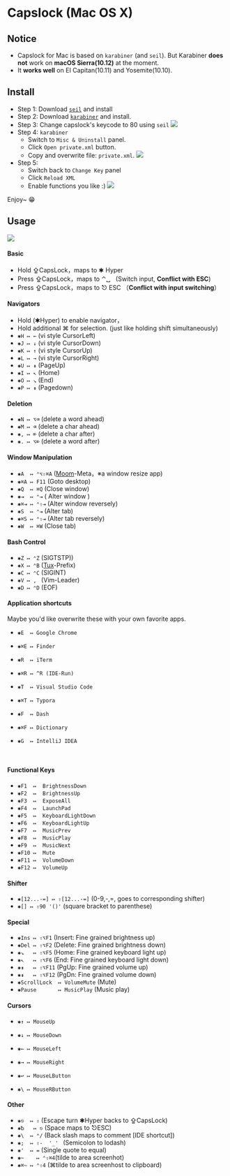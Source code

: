 # Capslock (Mac OS X) 



## Notice

* Capslock for Mac is based on `karabiner` (and `seil`). But Karabiner **does not** work on **macOS Sierra(10.12)** at the moment. 
* It **works well** on EI Capitan(10.11) and Yosemite(10.10).




## Install

* Step 1:   Download [`seil`](https://pqrs.org/osx/karabiner/seil.html.en) and install
* Step 2:   Download [`karabiner`](https://pqrs.org/osx/karabiner/) and install.
* Step 3:   Change capslock's keycode to 80 using `seil`
    ![](images/seil-usage.png)
* Step 4:   `karabiner`
    * Switch to `Misc & Uninstall` panel.
    * Click `Open private.xml` button.
    * Copy and overwrite file: `private.xml`.
      ![](images/karabiner-usage.png)
* Step 5:   
    * Switch back to `Change Key` panel
    * Click `Reload XML`
    * Enable functions you like :)
      ![](images/karabiner-ui.png)


Enjoy~ 😁



## Usage

![](images/keyboard-layout.png)



#### Basic 

* Hold  ⇪CapsLock，maps to ✱ Hyper
* Press ⇪CapsLock，maps to ⌃␣   (Switch input, **Conflict with ESC**)
* Press ⇪CapsLock，maps to ⎋  ESC （**Conflict with input switching**）

#### Navigators

* Hold (✱Hyper) to enable navigator，
* Hold additional ⌘ for selection. (just like holding shift simultaneously)
* `✱H ↦ ←` (vi style CursorLeft)
* `✱J ↦ ↓`  (vi style CursorDown)
* `✱K ↦ ↑`  (vi style CursorUp)
* `✱L ↦ →`  (vi style CursorRight)
* `✱U ↦ ⇞`  (PageUp)
* `✱I ↦ ↖` (Home)
* `✱O ↦ ↘` (End)
* `✱P ↦ ⇟`  (Pagedown)

#### Deletion

* `✱N ↦ ⌥⌫` (delete a word ahead)
* `✱M ↦ ⌫`    (delete a char ahead)
* `✱, ↦ ⌦`    (delete a char after)
* `✱. ↦ ⌥⌦`  (delete a word after)



#### Window Manipulation

* `✱A  ↦ ⌃⌥⇧⌘A` ([Moom](https://manytricks.com/moom/)-Meta，※a window resize app)
* `✱⌘A ↦ F11`         (Goto desktop)
* `✱Q  ↦ ⌘Q`            (Close window)
* `✱⇥  ↦ ⌃⇥`         ( Alter window )
* `✱⌘⇥ ↦ ⌃⇧⇥`      (Alter window reversely)
* `✱S  ↦ ⌃⇥`           (Alter tab)
* `✱⌘S ↦ ⌃⇧⇥`     (Alter tab reversely)
* `✱W  ↦ ⌘W`            (Close tab)


#### Bash Control

* `✱Z ↦ ⌃Z` (SIGTSTP))
* `✱X ↦ ⌃B` ([Tux](http://tmux.github.io)-Prefix)
* `✱C ↦ ⌃C` (SIGINT)
* `✱V ↦ , `  (Vim-Leader)
* `✱D ↦ ⌃D` (EOF)

#### Application shortcuts

Maybe you'd like overwrite these with your own favorite apps.

* `✱E  ↦ Google Chrome`
* `✱⌘E ↦ Finder`
* `✱R  ↦ iTerm`
* `✱⌘R ↦ ^R (IDE-Run)`
* `✱T  ↦ Visual Studio Code`
* `✱⌘T ↦ Typora`
* `✱F  ↦ Dash`
* `✱⌘F ↦ Dictionary`
* `✱G  ↦ IntelliJ IDEA`

  ​

#### Functional Keys

* `✱F1  ↦  BrightnessDown`
* `✱F2  ↦  BrightnessUp`
* `✱F3  ↦  ExposeAll`
* `✱F4  ↦  LaunchPad`
* `✱F5  ↦  KeyboardLightDown`
* `✱F6  ↦  KeyboardLightUp`
* `✱F7  ↦  MusicPrev`
* `✱F8  ↦  MusicPlay`
* `✱F9  ↦  MusicNext`
* `✱F10 ↦  Mute`
* `✱F11 ↦  VolumeDown`
* `✱F12 ↦  VolumeUp`

#### Shifter

* `✱[12...-=] ↦ ⇧[12...-=]` (0-9,-,=, goes to corresponding shifter)
* `✱[] ↦ ⇧90 '()'`  (square bracket to parenthese)

#### Special

* `✱Ins ↦ ⇧⌥F1`  (Insert: Fine grained brightness up)
* `✱Del ↦ ⇧⌥F2`  (Delete: Fine grained brightness down)
* `✱↘   ↦ ⇧⌥F5` (Home: Fine grained keyboard light up)
* `✱↖   ↦ ⇧⌥F6` (End: Fine grained keyboard light down)
* `✱⇟   ↦ ⇧⌥F11` (PgUp: Fine grained volume up)
* `✱⇞   ↦ ⇧⌥F12` (PgDn: Fine grained volume down)
* `✱ScrollLock  ↦ VolumeMute` (Mute)
* `✱Pause       ↦ MusicPlay` (Music play)

#### Cursors

* `✱↑ ↦ MouseUp`



* `✱↓ ↦ MouseDown`
* `✱← ↦ MouseLeft`
* `✱→ ↦ MouseRight`
* `✱↩ ↦ MouseLButton`
* `✱\ ↦ MouseRButton`

#### Other

- `✱⎋  ↦ ⇪`       (Escape turn ✱Hyper backs to ⇪CapsLock)
- `✱␢   ↦ ⎋`      (Space maps to ⎋ESC)
- `✱\  ↦ ⌃/`       (Back slash maps to comment [IDE shortcut])
- `✱;  ↦ ⇧-  '_' `  (Semicolon to lodash)
- `✱'  ↦ =`           (Single quote to equal)
- `✱~    ↦ ⌃⇧⌘4`(tilde to area screenhot)
- `✱⌘~ ↦ ⌃⇧4`  (⌘tilde to area screenhost to clipboard)